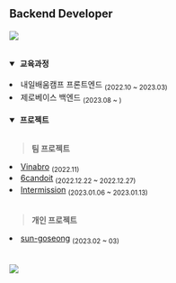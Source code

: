 <h1>
    <sup><sup>Backend Developer</sup> </sup>
</h1>

<p align="left">
    <a href="https://maengjun.tistory.com/" target="_blank">
      <img src="https://img.shields.io/badge/Blog-000000?style=flat-square&logo=tistory" />
    </a>
</p>

<br/>

<details open>

<summary>&nbsp;<b>교육과정</b></summary>
<br />

<li> 내일배움캠프 프론트엔드 <sub>(2022.10 ~ 2023.03)</sub></li>
<li> 제로베이스 백엔드 <sub>(2023.08 ~ )</sub></li>

</details>

<br/>

<details open>

<summary>&nbsp;<b>프로젝트</b></summary>
<br />

> <b>팀 프로젝트</b>

<li><a href="https://github.com/chorongs/B_8group">Vinabro</a> <sub>(2022.11)</sub></li>
<li><a href="https://github.com/dwg787/6candoit">6candoit</a> <sub>(2022.12.22 ~ 2022.12.27)</sub></li>
<li><a href="https://github.com/yujleee/intermission">Intermission</a> <sub>(2023.01.06 ~ 2023.01.13)
</sub></li>



<br />

> <b>개인 프로젝트</b>

<li><a href="https://github.com/chorongs/sun-goseong">sun-goseong</a> <sub>(2023.02 ~ 03)</sub></li>


</details>

<br />


<br />

<img src="https://github-readme-stats.vercel.app/api?username=chorongs&show_icons=true&theme=dark" />
